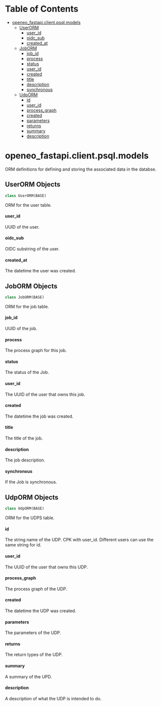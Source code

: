 # Table of Contents

* [openeo\_fastapi.client.psql.models](#openeo_fastapi.client.psql.models)
  * [UserORM](#openeo_fastapi.client.psql.models.UserORM)
    * [user\_id](#openeo_fastapi.client.psql.models.UserORM.user_id)
    * [oidc\_sub](#openeo_fastapi.client.psql.models.UserORM.oidc_sub)
    * [created\_at](#openeo_fastapi.client.psql.models.UserORM.created_at)
  * [JobORM](#openeo_fastapi.client.psql.models.JobORM)
    * [job\_id](#openeo_fastapi.client.psql.models.JobORM.job_id)
    * [process](#openeo_fastapi.client.psql.models.JobORM.process)
    * [status](#openeo_fastapi.client.psql.models.JobORM.status)
    * [user\_id](#openeo_fastapi.client.psql.models.JobORM.user_id)
    * [created](#openeo_fastapi.client.psql.models.JobORM.created)
    * [title](#openeo_fastapi.client.psql.models.JobORM.title)
    * [description](#openeo_fastapi.client.psql.models.JobORM.description)
    * [synchronous](#openeo_fastapi.client.psql.models.JobORM.synchronous)
  * [UdpORM](#openeo_fastapi.client.psql.models.UdpORM)
    * [id](#openeo_fastapi.client.psql.models.UdpORM.id)
    * [user\_id](#openeo_fastapi.client.psql.models.UdpORM.user_id)
    * [process\_graph](#openeo_fastapi.client.psql.models.UdpORM.process_graph)
    * [created](#openeo_fastapi.client.psql.models.UdpORM.created)
    * [parameters](#openeo_fastapi.client.psql.models.UdpORM.parameters)
    * [returns](#openeo_fastapi.client.psql.models.UdpORM.returns)
    * [summary](#openeo_fastapi.client.psql.models.UdpORM.summary)
    * [description](#openeo_fastapi.client.psql.models.UdpORM.description)

<a id="openeo_fastapi.client.psql.models"></a>

# openeo\_fastapi.client.psql.models

ORM definitions for defining and storing the associated data in the databse.

<a id="openeo_fastapi.client.psql.models.UserORM"></a>

## UserORM Objects

```python
class UserORM(BASE)
```

ORM for the user table.

<a id="openeo_fastapi.client.psql.models.UserORM.user_id"></a>

#### user\_id

UUID of the user.

<a id="openeo_fastapi.client.psql.models.UserORM.oidc_sub"></a>

#### oidc\_sub

OIDC substring of the user.

<a id="openeo_fastapi.client.psql.models.UserORM.created_at"></a>

#### created\_at

The datetime the user was created.

<a id="openeo_fastapi.client.psql.models.JobORM"></a>

## JobORM Objects

```python
class JobORM(BASE)
```

ORM for the job table.

<a id="openeo_fastapi.client.psql.models.JobORM.job_id"></a>

#### job\_id

UUID of the job.

<a id="openeo_fastapi.client.psql.models.JobORM.process"></a>

#### process

The process graph for this job.

<a id="openeo_fastapi.client.psql.models.JobORM.status"></a>

#### status

The status of the Job.

<a id="openeo_fastapi.client.psql.models.JobORM.user_id"></a>

#### user\_id

The UUID of the user that owns this job.

<a id="openeo_fastapi.client.psql.models.JobORM.created"></a>

#### created

The datetime the job was created.

<a id="openeo_fastapi.client.psql.models.JobORM.title"></a>

#### title

The title of the job.

<a id="openeo_fastapi.client.psql.models.JobORM.description"></a>

#### description

The job description.

<a id="openeo_fastapi.client.psql.models.JobORM.synchronous"></a>

#### synchronous

If the Job is synchronous.

<a id="openeo_fastapi.client.psql.models.UdpORM"></a>

## UdpORM Objects

```python
class UdpORM(BASE)
```

ORM for the UDPS table.

<a id="openeo_fastapi.client.psql.models.UdpORM.id"></a>

#### id

The string name of the UDP. CPK with user_id. Different users can use the same string for id.

<a id="openeo_fastapi.client.psql.models.UdpORM.user_id"></a>

#### user\_id

The UUID of the user that owns this UDP.

<a id="openeo_fastapi.client.psql.models.UdpORM.process_graph"></a>

#### process\_graph

The process graph of the UDP.

<a id="openeo_fastapi.client.psql.models.UdpORM.created"></a>

#### created

The datetime the UDP was created.

<a id="openeo_fastapi.client.psql.models.UdpORM.parameters"></a>

#### parameters

The parameters of the UDP.

<a id="openeo_fastapi.client.psql.models.UdpORM.returns"></a>

#### returns

The return types of the UDP.

<a id="openeo_fastapi.client.psql.models.UdpORM.summary"></a>

#### summary

A summary of the UPD.

<a id="openeo_fastapi.client.psql.models.UdpORM.description"></a>

#### description

A description of what the UDP is intended to do.

